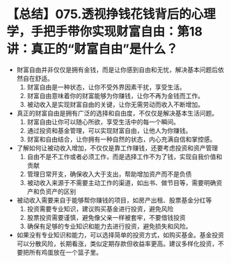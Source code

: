 # 【总结】075.透视挣钱花钱背后的心理学，手把手带你实现财富自由：第18讲：真正的“财富自由”是什么？

-   財富自由并非仅仅是拥有金钱，而是让你感到自由和无忧，解决基本问题后依然自在舒适。
    1.  财富自由是一种状态，让你不受外界因素干扰，享受生活。
    2.  财富自由意味着你的财富能够为你赚钱，让你不再为金钱而工作。
    3.  被动收入是实现财富自由的关键，让你无需劳动而收入不断增加。
-   真正的财富自由是拥有广泛的选择和自由度，不仅仅是解决基本生活问题。
    1.  财富自由让你可以随心所欲，享受生活中的每一个瞬间。
    2.  通过投资和基金管理，可以实现财富自由，让他人为你赚钱。
    3.  财富和自由结合，让你拥有一种自然的状态，内心充满自信和掌控感。
-   了解如何让被动收入增加，不仅仅是靠工作赚钱，还要考虑投资和资产管理
    1.  自由不是不工作或者必须工作，而是选择工作不为了钱，实现自我价值和贡献
    2.  管理日常开支，确保收入大于支出，帮助增加资产而不是负债
    3.  被动收入来源于不需要主动工作的渠道，如出书、做节目等，需要明确资产和负资产的区别
-   被动收入需要来自于能够帮你赚钱的项目，如房产出租、股票基金分红等
    1.  投资需要专业知识，建议购买基金进行投资，避免风险
    2.  股票投资需要谨慎，避免像父亲一样被套牢，不要借钱投资
    3.  确保有足够的专业知识和能力去进行投资，避免损失和风险。
-   如果没有专业知识和能力，可以选择简单的投资方式，如购买基金。基金投资可以分散风险，长期看涨，类似定期存款但收益率更高。建议多样化投资，不要把所有鸡蛋放在一个篮子里。